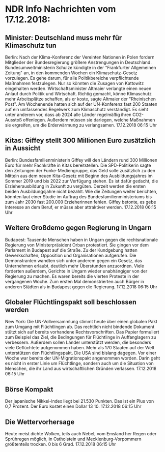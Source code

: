 # NDR Info Nachrichten vom 17.12.2018:


## Minister: Deutschland muss mehr für Klimaschutz tun
Berlin: Nach der Klima-Konferenz der Vereinten Nationen in Polen fordern Mitglieder der Bundesregierung größere Anstrengungen in Deutschland. Bundesumweltministerin Schulze kündigte in der "Frankfurter Allgemeinen Zeitung" an, in den kommenden Wochen ein Klimaschutz-Gesetz vorzulegen. Es gehe darum, für alle Politikbereiche verpflichtende Maßnahmen festzulegen. Nur so könnten die Zusagen von Kattowitz eingehalten werden. Wirtschaftsminister Altmaier verlangte einen neuen Anlauf durch Politik und Wirtschaft. Richtig gemacht, könne Klimaschutz mehr Arbeitsplätze schaffen, als er koste, sagte Altmaier der "Rheinischen Post". Am Wochenende hatten sich auf der UN-Konferenz fast 200 Staaten auf ein umfassendes Regelwerk zum Klimaschutz verständigt. Es sieht unter anderem vor, dass ab 2024 alle Länder regelmäßig ihren CO2-Ausstoß offenlegen. Außerdem müssen sie darlegen, welche Maßnahmen sie ergreifen, um die Erderwärmung  zu verlangsamen. 17.12.2018 06:15 Uhr 

## Kitas: Giffey stellt 300 Millionen Euro zusätzlich in Aussicht
Berlin: Bundesfamilienministerin Giffey will den Ländern rund 300 Millionen Euro für mehr Fachkräfte in Kitas bereitstellen. Die SPD-Politikerin sagte den Zeitungen der Funke-Mediengruppe, das Geld solle zusätzlich zu den Mitteln aus dem neuen Kita-Gesetz  mit Beginn des Ausbildungsjahres im Sommer 2019 und bis 2022 zur Verfügung stehen. Es ist dafür gedacht, die Erzieherausbildung in Zukunft zu vergüten. Derzeit werden die ersten beiden Ausbildungsjahre nicht bezahlt. Wie die Zeitungen weiter berichten, könnten laut einer Studie im Auftrag des Bundesfamilienministeriums bis zum Jahr 2030 fast 200.000 Erzieherinnen fehlen. Giffey betonte, es gebe Interesse an dem Beruf, er müsse aber attraktiver werden. 17.12.2018 06:15 Uhr 

## Weitere Großdemo gegen Regierung in Ungarn
Budapest:	Tausende Menschen haben in Ungarn gegen die rechtsnationale Regierung von Ministerpräsident Orban protestiert. Sie gingen vor dem Parlament in Budapest auf die Straße. Zu der Kundgebung hatten Gewerkschaften, Opposition und Organisationen aufgerufen. Die Demonstranten wandten sich unter anderem gegen ein Gesetz, das Unternehmen erlaubt, deutlich mehr Überstunden anzuordnen. Viele forderten außerdem, Gerichte in Ungarn wieder unabhängiger von der Regierung zu machen. Es waren bereits die vierten Proteste in der vergangenen Woche. Zum ersten Mal demonstrierten auch Bürger in anderen Städten als in Budapest gegen die Regierung. 17.12.2018 06:15 Uhr 

## Globaler Flüchtlingspakt soll beschlossen werden
New York: Die UN-Vollversammlung stimmt heute über einen globalen Pakt zum Umgang mit Flüchtlingen ab. Das rechtlich nicht bindende Dokument stützt sich auf bereits vorhandene Rechtsvorschriften. Das Papier formuliert zum Beispiel das Ziel, die Bedingungen für Flüchtlinge in Auffanglagern zu verbessern. Außerdem sollen Länder unterstützt werden, die besonders viele Geflüchtete aufgenommen haben. Mehr als 170 Staaten auf der Welt unterstützen den Flüchtlingspakt. Die USA sind bislang dagegen. Vor einer Woche war bereits der UN-Migrationspakt angenommen worden. Darin geht es nicht in erster Linie um Flüchtlinge, sondern auch um die Situation von Menschen, die ihr Land aus wirtschaftlichen Gründen verlassen. 17.12.2018 06:15 Uhr 

## Börse Kompakt
Der japanische Nikkei-Index liegt bei 21.530 Punkten. Das ist ein Plus von 0,7 Prozent. Der Euro kostet einen Dollar 13 10. 17.12.2018 06:15 Uhr 

## Die Wettervorhersage
Heute meist dichte Wolken, teils auch Nebel, vom Emsland her Regen oder Sprühregen möglich, in Ostholstein und Mecklenburg-Vorpommern größtenteils trocken. 0 bis 6 Grad. 17.12.2018 06:15 Uhr 
